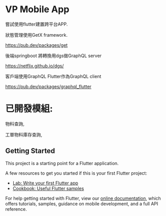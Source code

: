 # VP Mobile App

嘗試使用flutter建置跨平台APP.

狀態管理使用GetX framework.

https://pub.dev/packages/get

後端springboot 將轉換用dgs做GraphQL server

https://netflix.github.io/dgs/

客戶端使用GraphQL Flutter作為GraphQL client

https://pub.dev/packages/graphql_flutter

# 已開發模組:

物料查詢,

工單物料庫存查詢,



## Getting Started

This project is a starting point for a Flutter application.

A few resources to get you started if this is your first Flutter project:

- [Lab: Write your first Flutter app](https://flutter.dev/docs/get-started/codelab)
- [Cookbook: Useful Flutter samples](https://flutter.dev/docs/cookbook)

For help getting started with Flutter, view our
[online documentation](https://flutter.dev/docs), which offers tutorials,
samples, guidance on mobile development, and a full API reference.
